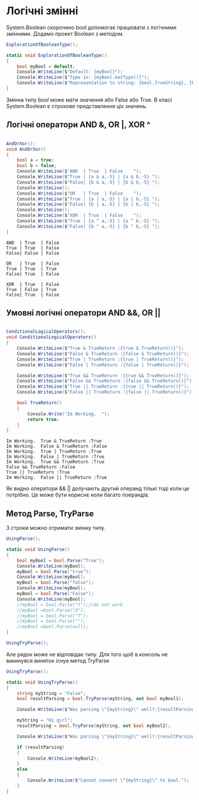 # Логічні змінні

System.Boolean скорочено bool допомогає працювати з логічними змінними. Додамо проект Boolean з методом.

```cs
ExplorationOfBooleanType();

static void ExplorationOfBooleanType()
{
    bool myBool = default;
    Console.WriteLine($"Default: {myBool}");
    Console.WriteLine($"Type in: {myBool.GetType()}");
    Console.WriteLine($"Representation to string: {bool.TrueString}, {bool.FalseString} ");
}
```

Змінна типу <em>bool</em> може мати значення або False або True. В класі System.Boolean є строкове представлення ціх значень.    

## Логічні оператори AND &, OR |, XOR ^
```cs

AndOrXor();
void AndOrXor()
{
    bool a = true;
    bool b = false;
    Console.WriteLine($"AND  | True  | False    ");
    Console.WriteLine($"True | {a & a,-5} | {a & b,-5} ");
    Console.WriteLine($"False| {b & a,-5} | {b & b,-5} ");
    Console.WriteLine();
    Console.WriteLine($"OR   | True  | False    ");
    Console.WriteLine($"True | {a | a,-5} | {a | b,-5} ");
    Console.WriteLine($"False| {b | a,-5} | {b | b,-5} ");
    Console.WriteLine();
    Console.WriteLine($"XOR  | True  | False    ");
    Console.WriteLine($"True | {a ^ a,-5} | {a ^ b,-5} ");
    Console.WriteLine($"False| {b ^ a,-5} | {b ^ b,-5} ");
}
```
```
AND  | True  | False
True | True  | False
False| False | False

OR   | True  | False
True | True  | True
False| True  | False

XOR  | True  | False
True | False | True
False| True  | False
```
## Умовні логічні оператори AND &&, OR ||
```cs

ConditionalLogicalOperators();
void ConditionalLogicalOperators()
{
    Console.WriteLine($"True & TrueReturn :{true & TrueReturn()}");
    Console.WriteLine($"False & TrueReturn :{false & TrueReturn()}");
    Console.WriteLine($"True | TrueReturn :{true | TrueReturn()}");
    Console.WriteLine($"False | TrueReturn :{false | TrueReturn()}");

    Console.WriteLine($"True && TrueReturn :{true && TrueReturn()}");
    Console.WriteLine($"False && TrueReturn :{false && TrueReturn()}");
    Console.WriteLine($"True || TrueReturn :{true || TrueReturn()}");
    Console.WriteLine($"False || TrueReturn :{false || TrueReturn()}");

    bool TrueReturn()
    {
        Console.Write("Im Working.  ");
        return true;
    }
} 
```

```
Im Working.  True & TrueReturn :True
Im Working.  False & TrueReturn :False
Im Working.  True | TrueReturn :True
Im Working.  False | TrueReturn :True
Im Working.  True && TrueReturn :True
False && TrueReturn :False
True || TrueReturn :True
Im Working.  False || TrueReturn :True
```
Як видно оператори && || долучають другий операнд тількі тоді коли це потрібно. Це може бути кориснє коли багато поерандів.


## Метод Parse, TryParse

З строки можно отримати змінну типу.

```cs
UsingParse();

static void UsingParse()
{
    bool myBool = bool.Parse("True");
    Console.WriteLine(myBool);
    myBool = bool.Parse("true");
    Console.WriteLine(myBool);
    myBool = bool.Parse("false");
    Console.WriteLine(myBool);
    myBool = bool.Parse("False");
    Console.WriteLine(myBool);
    //myBool = bool.Parse("t");//do not work
    //myBool =bool.Parse("0"); 
    //myBool = bool.Parse("T");
    //myBool = bool.Parse("");
    //myBool =bool.Parse(null);
}

UsingTryParse();
```
Але рядок може не відповідає типу. Для того щоб в консоль не викинувся виняток існуе метод TryParse

```cs
UsingTryParse();

static void UsingTryParse()
{
    string myString = "False";
    bool resultParsing = bool.TryParse(myString, out bool myBool1);

    Console.WriteLine($"Was parsing \"{myString}\" well?:{resultParsing} {myBool1}");

    myString = "Hi girl";
    resultParsing = bool.TryParse(myString, out bool myBool2);

    Console.WriteLine($"Was parsing \"{myString}\" well?:{resultParsing} {myBool2}");

    if (resultParsing)
    {
        Console.WriteLine(myBool2);
    }
    else
    {
        Console.WriteLine($"Cannot convert \"{myString}\" to bool.");
    }
}
```
